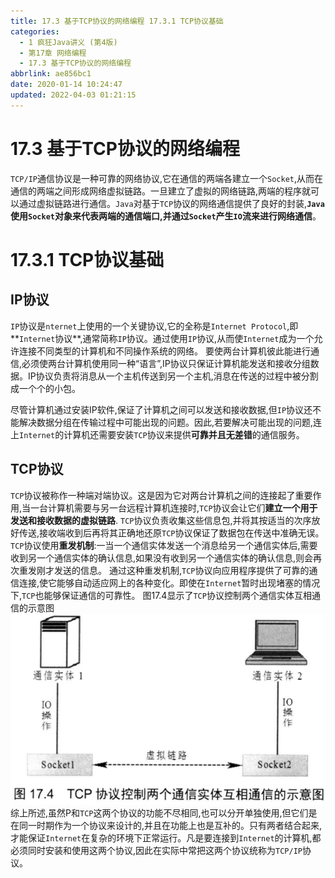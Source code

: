 ```yaml
---
title: 17.3 基于TCP协议的网络编程 17.3.1 TCP协议基础
categories: 
  - 1 疯狂Java讲义 (第4版)
  - 第17章 网络编程
  - 17.3 基于TCP协议的网络编程
abbrlink: ae856bc1
date: 2020-01-14 10:24:47
updated: 2022-04-03 01:21:15
---
```

# 17.3 基于TCP协议的网络编程
`TCP/IP`通信协议是一种可靠的网络协议,它在通信的两端各建立一个`Socket`,从而在通信的两端之间形成网络虚拟链路。一旦建立了虚拟的网络链路,两端的程序就可以通过虚拟链路进行通信。`Java`对基于`TCP`协议的网络通信提供了良好的封装,**`Java`使用`Socket`对象来代表两端的通信端口,并通过`Socket`产生`IO`流来进行网络通信**。

# 17.3.1 TCP协议基础
## IP协议
`IP`协议是`nternet`上使用的一个关键协议,它的全称是`Internet Protocol`,即**`Internet`协议**,通常简称`IP`协议。通过使用`IP`协议,从而使`Internet`成为一个允许连接不同类型的计算机和不同操作系统的网络。
要使两台计算机彼此能进行通信,必须使两台计算机使用同一种“语言”,IP协议只保证计算机能发送和接收分组数据。IP协议负责将消息从一个主机传送到另一个主机,消息在传送的过程中被分割成一个个的小包。

尽管计算机通过安装IP软件,保证了计算机之间可以发送和接收数据,但`IP`协议还不能解决数据分组在传输过程中可能出现的问题。因此,若要解决可能出现的问题,连上`Internet`的计算机还需要安装`TCP`协议来提供**可靠并且无差错**的通信服务。
## TCP协议
`TCP`协议被称作一种端对端协议。这是因为它对两台计算机之间的连接起了重要作用,当一台计算机需要与另一台远程计算机连接时,`TCP`协议会让它们**建立一个用于发送和接收数据的虚拟链路**.
`TCP`协议负责收集这些信息包,并将其按适当的次序放好传送,接收端收到后再将其正确地还原`TCP`协议保证了数据包在传送中准确无误。`TCP`协议使用**重发机制**:一当一个通信实体发送一个消息给另一个通信实体后,需要收到另一个通信实体的确认信息,如果没有收到另一个通信实体的确认信息,则会再次重发刚才发送的信息。
通过这种重发机制,`TCP`协议向应用程序提供了可靠的通信连接,使它能够自动适应网上的各种变化。即使在`Internet`暂时出现堵塞的情况下,`TCP`也能够保证通信的可靠性。
图17.4显示了`TCP`协议控制两个通信实体互相通信的示意图
![这里有一张图片](https://raw.githubusercontent.com/lanlan2017/images/master/Crazyjavahandout4/Chapter17/17.3.1/1.png)
综上所述,虽然P和`TCP`这两个协议的功能不尽相同,也可以分开单独使用,但它们是在同一时期作为一个协议来设计的,并且在功能上也是互补的。只有两者结合起来,才能保证`Internet`在复杂的环境下正常运行。凡是要连接到`Internet`的计算机,都必须同时安装和使用这两个协议,因此在实际中常把这两个协议统称为`TCP/IP`协议。

<!-- Crazyjavahandout4/Chapter17/17.3.1/ -->
